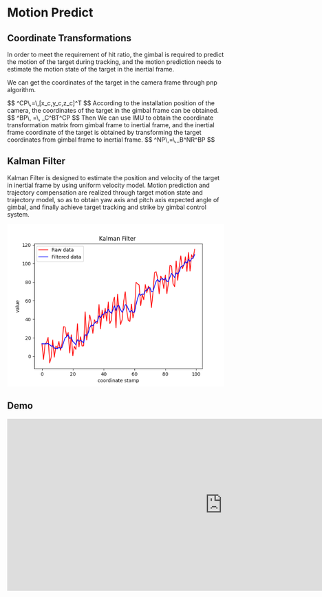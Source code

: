 <head>
<script src="https://polyfill.io/v3/polyfill.min.js?features=es6"></script>
<script type="text/javascript" id="MathJax-script" async
  src="https://cdn.jsdelivr.net/npm/mathjax@3/es5/tex-chtml.js">
</script>
</head>

# Motion Predict
## Coordinate Transformations

In order to meet the requirement of hit ratio, the gimbal is required to predict the motion of the target during tracking, and the motion prediction needs to estimate the motion state of the target in the inertial frame.

We can get the coordinates of the target in the camera frame through pnp algorithm.
<body>
$$
^CP\,=\,[x_c,y_c,z_c]^T
$$
</body>
According to the installation position of the camera,  the coordinates of the target in the gimbal frame can be obtained.
<body>
$$
^BP\, =\, _C^BT^CP
$$
</body>
Then We can use IMU to obtain the coordinate transformation matrix from gimbal frame to inertial frame, and the inertial frame coordinate of the target is obtained by transforming the target coordinates from gimbal frame to inertial frame.
<body>
$$
^NP\,=\,_B^NR^BP
$$
</body>

## Kalman Filter

Kalman Filter is designed to estimate the position and velocity of the target in inertial frame by using uniform velocity model. Motion prediction and trajectory compensation are realized through target motion state and trajectory model, so as to obtain yaw axis and pitch axis expected angle of gimbal, and finally achieve target tracking and strike by gimbal control system.

<div style="text-align:left">
    <img src="../assets/images/kf.png">
</div>



## Demo

<iframe width="1000" height="400" src="https://www.youtube.com/embed/qpviym5JZWY" title="YouTube video player" frameborder="0" allow="accelerometer; autoplay; clipboard-write; encrypted-media; gyroscope; picture-in-picture" allowfullscreen></iframe>